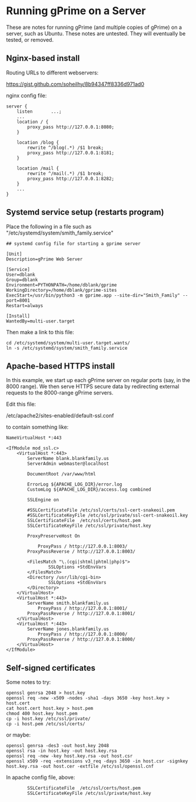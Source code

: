 Running gPrime on a Server
==========================

These are notes for running gPrime (and multiple copies of gPrime) on a server, such as Ubuntu. These notes are untested. They will eventually be tested, or removed.

Nginx-based install
-------------------

Routing URLs to different webservers:

https://gist.github.com/soheilhy/8b94347ff8336d971ad0

nginx config file:

```
server {
    listen       ...;
    ...
    location / {
        proxy_pass http://127.0.0.1:8080;
    }

    location /blog {
        rewrite ^/blog(.*) /$1 break;
        proxy_pass http://127.0.0.1:8181;
    }

    location /mail {
        rewrite ^/mail(.*) /$1 break;
        proxy_pass http://127.0.0.1:8282;
    }
    ...
}
```

Systemd service setup (restarts program)
----------------------------------------

Place the following in a file such as "/etc/systemd/system/smith_family.service"

```
## systemd config file for starting a gprime server

[Unit]
Description=gPrime Web Server

[Service]
User=dblank
Group=dblank
Environment=PYTHONPATH=/home/dblank/gprime
WorkingDirectory=/home/dblank/gprime-sites
ExecStart=/usr/bin/python3 -m gprime.app --site-dir="Smith_Family" --port=8001
Restart=always

[Install]
WantedBy=multi-user.target
```

Then make a link to this file:

```
cd /etc/systemd/system/multi-user.target.wants/
ln -s /etc/systemd/system/smith_family.service
```

Apache-based HTTPS install
-------------------------------------

In this example, we start up each gPrime server on regular ports (say, in the 8000 range). We then serve HTTPS secure data by redirecting external requests to the 8000-range gPrime servers.

Edit this file:

/etc/apache2/sites-enabled/default-ssl.conf

to contain something like:

```
NameVirtualHost *:443

<IfModule mod_ssl.c>
	<VirtualHost *:443>
		ServerName blank.blankfamily.us
		ServerAdmin webmaster@localhost

		DocumentRoot /var/www/html

		ErrorLog ${APACHE_LOG_DIR}/error.log
		CustomLog ${APACHE_LOG_DIR}/access.log combined

		SSLEngine on

		#SSLCertificateFile	/etc/ssl/certs/ssl-cert-snakeoil.pem
		#SSLCertificateKeyFile /etc/ssl/private/ssl-cert-snakeoil.key
		SSLCertificateFile	/etc/ssl/certs/host.pem
		SSLCertificateKeyFile /etc/ssl/private/host.key

		ProxyPreserveHost On

        	ProxyPass / http://127.0.0.1:8003/
		ProxyPassReverse / http://127.0.0.1:8003/

		<FilesMatch "\.(cgi|shtml|phtml|php)$">
				SSLOptions +StdEnvVars
		</FilesMatch>
		<Directory /usr/lib/cgi-bin>
				SSLOptions +StdEnvVars
		</Directory>
	</VirtualHost>
	<VirtualHost *:443>
		ServerName smith.blankfamily.us
        	ProxyPass / http://127.0.0.1:8001/
		ProxyPassReverse / http://127.0.0.1:8001/
	</VirtualHost>
	<VirtualHost *:443>
		ServerName jones.blankfamily.us
        	ProxyPass / http://127.0.0.1:8000/
		ProxyPassReverse / http://127.0.0.1:8000/
	</VirtualHost>
</IfModule>
```

Self-signed certificates
------------------------

Some notes to try:

```
openssl genrsa 2048 > host.key
openssl req -new -x509 -nodes -sha1 -days 3650 -key host.key > host.cert
cat host.cert host.key > host.pem
chmod 400 host.key host.pem 
cp -i host.key /etc/ssl/private/
cp -i host.pem /etc/ssl/certs/
```
or maybe:

```
openssl genrsa -des3 -out host.key 2048 
openssl rsa -in host.key -out host.key.rsa
openssl req -new -key host.key.rsa -out host.csr
openssl x509 -req -extensions v3_req -days 3650 -in host.csr -signkey host.key.rsa -out host.cer -extfile /etc/ssl/openssl.cnf
```

In apache config file, above:

```
		SSLCertificateFile	/etc/ssl/certs/host.pem
		SSLCertificateKeyFile /etc/ssl/private/host.key
```

